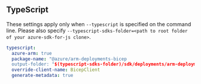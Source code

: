 
## TypeScript

These settings apply only when `--typescript` is specified on the command line.
Please also specify `--typescript-sdks-folder=<path to root folder of your azure-sdk-for-js clone>`.

```yaml $(typescript)
typescript:
  azure-arm: true
  package-name: "@azure/arm-deployments-bicep
  output-folder: "$(typescript-sdks-folder)/sdk/deployments/arm-deployments-bicep"
  override-client-name: BicepClient
  generate-metadata: true
```
